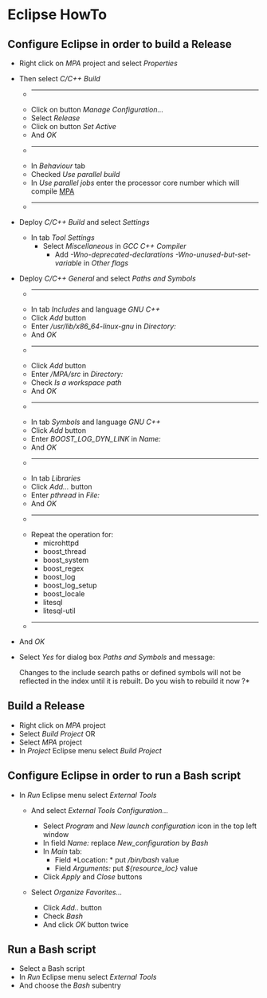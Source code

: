 # Eclipse HowTo

## Configure Eclipse in order to build a Release

 * Right click on *MPA* project and select *Properties*

 * Then select *C/C++ Build*
	* -----------
	* Click on button *Manage Configuration...*
	* Select *Release*
	* Click on button *Set Active*
	* And *OK*
	* -----------
	* In *Behaviour* tab
	* Checked *Use parallel build*
	* In *Use parallel jobs* enter the processor core number which will compile [MPA](https://github.com/cyosp/MPA)
	* -----------

 * Deploy *C/C++ Build* and select *Settings*

	* In tab *Tool Settings*
		* Select *Miscellaneous* in *GCC C++ Compiler*
			* Add *-Wno-deprecated-declarations -Wno-unused-but-set-variable* in *Other flags*

 * Deploy *C/C++ General* and select *Paths and Symbols*

	* -----------
	* In tab *Includes* and language *GNU C++*
	* Click *Add* button
	* Enter */usr/lib/x86_64-linux-gnu* in *Directory:*
	* And *OK*
	* -----------
	* Click *Add* button
	* Enter */MPA/src* in *Directory:*
	* Check *Is a workspace path*
	* And *OK*
	* -----------
	* In tab *Symbols* and language *GNU C++*
	* Click *Add* button
	* Enter *BOOST_LOG_DYN_LINK* in *Name:*
	* And *OK*
	* -----------
	* In tab *Libraries*
	* Click *Add...* button
	* Enter *pthread* in *File:*
	* And *OK*
	* -----------
	* Repeat the operation for:
		* microhttpd
		* boost_thread
		* boost_system
		* boost_regex
		* boost_log
		* boost_log_setup
		* boost_locale
		* litesql
		* litesql-util
	* -----------

 * And *OK*

 * Select *Yes* for dialog box *Paths and Symbols* and message:

	Changes to the include search paths or defined symbols will not be reflected in the index until it is rebuilt. Do you wish to rebuild it now ?*

## Build a Release

 * Right click on *MPA* project
 * Select *Build Project*
	OR
 * Select *MPA* project
 * In *Project* Eclipse menu select *Build Project*

## Configure Eclipse in order to run a Bash script

 * In *Run* Eclipse menu select *External Tools*
	* And select *External Tools Configuration...*
		* Select *Program* and *New launch configuration* icon in the top left window
		* In field *Name:* replace *New_configuration* by *Bash*
		* In *Main* tab:
			* Field *Location: * put */bin/bash* value
			* Field *Arguments:* put *${resource_loc}* value
		* Click *Apply* and *Close* buttons

	* Select *Organize Favorites...*
		* Click *Add..* button
		* Check *Bash*
		* And click *OK* button twice

## Run a Bash script

 * Select a Bash script
 * In *Run* Eclipse menu select *External Tools*
 * And choose the *Bash* subentry
